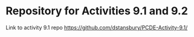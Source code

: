 # Repository for Activities 9.1 and 9.2

Link to activity 9.1 repo <https://github.com/dstansbury/PCDE-Activity-9.1/>
